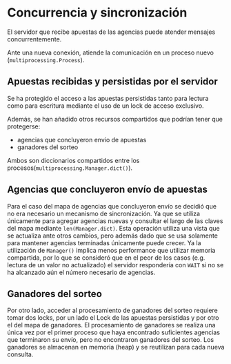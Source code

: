 # Concurrencia y sincronización

El servidor que recibe apuestas de las agencias puede atender mensajes concurrentemente.

Ante una nueva conexión, atiende la comunicación en un proceso nuevo (`multiprocessing.Process`). 

## Apuestas recibidas y persistidas por el servidor

Se ha protegido el acceso a las apuestas persistidas tanto para lectura como para escritura mediante el uso de un lock de acceso exclusivo.

Además, se han añadido otros recursos compartidos que podrían tener que protegerse:
 - agencias que concluyeron envío de apuestas
 - ganadores del sorteo

Ambos son diccionarios compartidos entre los procesos(`multiprocessing.Manager.dict()`).

## Agencias que concluyeron envío de apuestas

Para el caso del mapa de agencias que concluyeron envío se decidió que no era necesario un mecanismo de sincronización. Ya que se utiliza únicamente para agregar agencias nuevas y consultar el largo de las claves del mapa mediante `len(Manager.dict)`. Esta operación utiliza una vista que se actualiza ante otros cambios, pero además dado que se usa solamente para mantener agencias terminadas únicamente puede crecer. Ya la utilización de `Manager()` implica menos performance que utilizar memoria compartida, por lo que se consideró que en el peor de los casos (e.g. lectura de un valor no actualizado) el servidor respondería con `WAIT` si no se ha alcanzado aún el número necesario de agencias.

## Ganadores del sorteo

Por otro lado, acceder al procesamiento de ganadores del sorteo requiere tomar dos locks, por un lado el Lock de las apuestas persistidas y por otro el del mapa de ganadores. El procesamiento de ganadores se realiza una única vez por el primer proceso que haya encontrado suficientes agencias que terminaron su envío, pero no encontraron ganadores del sorteo. Los ganadores se almacenan en memoria (heap) y se reutilizan para cada nueva consulta.
